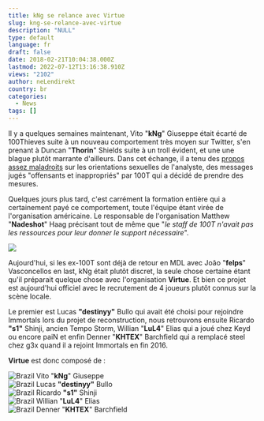 ```yaml
---
title: kNg se relance avec Virtue
slug: kng-se-relance-avec-virtue
description: "NULL"
type: default
language: fr
draft: false
date: 2018-02-21T10:04:38.000Z
lastmod: 2022-07-12T13:16:38.910Z
views: "2102"
author: neLendirekt
country: br
categories:
  - News
tags: []
---
```

Il y a quelques semaines maintenant, Vito "**kNg**" Giuseppe était écarté de 100Thieves suite à un nouveau comportement très moyen sur Twitter, s'en prenant à Duncan "**Thorin**" Shields suite à un troll évident, et une une blague plutôt marrante d'ailleurs. Dans cet échange, il a tenu des [propos assez maladroits](https://twitter.com/kngvito/status/955132299464626178) sur les orientations sexuelles de l'analyste, des messages jugés "offensants et inappropriés" par 100T qui a décidé de prendre des mesures. 

Quelques jours plus tard, c'est carrément la formation entière qui a certainement payé ce comportement, toute l'équipe étant virée de l'organisation américaine. Le responsable de l'organisation Matthew "**Nadeshot**" Haag précisant tout de même que "_le staff de 100T n'avait pas les ressources pour leur donner le support nécessaire_".

![](/images/articles/5a8d3da73b764/images/1og71F7StZktpU7Emkqqf9sQAxO67nSxvUEfNCVT.jpeg)

Aujourd'hui, si les ex-100T sont déjà de retour en MDL avec João "**felps**" Vasconcellos en last, kNg était plutôt discret, la seule chose certaine étant qu'il préparait quelque chose avec l'organisation **Virtue**. Et bien ce projet est aujourd'hui officiel avec le recrutement de 4 joueurs plutôt connus sur la scène locale.

Le premier est Lucas **"destinyy"** Bullo qui avait été choisi pour rejoindre Immortals lors du projet de reconstruction, nous retrouvons ensuite Ricardo **"s1"** Shinji, ancien Tempo Storm, Willian "**LuL4**" Elias qui a joué chez Keyd ou encore paiN et enfin Denner "**KHTEX**" Barchfield qui a remplacé steel chez g3x quand il a rejoint Immortals en fin 2016.

**Virtue** est donc composé de :

![Brazil](/images/countries/br.svg)⁠ Vito "**kNg**" Giuseppe  
![Brazil](/images/countries/br.svg)⁠ Lucas **"destinyy"** Bullo  
![Brazil](/images/countries/br.svg)⁠ Ricardo **"s1"** Shinji  
![Brazil](/images/countries/br.svg)⁠ Willian "**LuL4**" Elias  
![Brazil](/images/countries/br.svg)⁠ Denner "**KHTEX**" Barchfield
